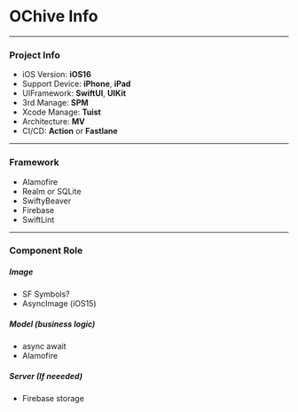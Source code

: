 # OChive Info
---
### Project Info
- iOS Version: **iOS16**
- Support Device: **iPhone**, **iPad**
- UIFramework: **SwiftUI**, **UIKit**
- 3rd Manage: **SPM**
- Xcode Manage: **Tuist**
- Architecture: **MV**
- CI/CD: **Action** or **Fastlane**
---
### Framework
- Alamofire
- Realm or SQLite
- SwiftyBeaver
- Firebase
- SwiftLint
---
### Component Role
##### Image
- SF Symbols?
- AsyncImage (iOS15)
##### Model (business logic)
- async await
- Alamofire
##### Server (If neeeded)
- Firebase storage
